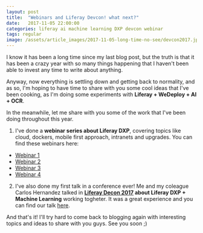 ```yaml
---
layout: post
title:  "Webinars and Liferay Devcon! what next?"
date:   2017-11-05 22:00:00
categories: liferay ai machine learning DXP devcon webinar 
tags: regular
image: /assets/article_images/2017-11-05-long-time-no-see/devcon2017.jpg
---
```


I know it has been a long time since my last blog post, but the truth is that it has been a crazy year with so many things happening that I haven't been able to invest any time to write about anything.

Anyway, now everything is settling down and getting back to normality, and as so, I'm hoping to have time to share with you some cool ideas that I've been cooking, as I'm doing some experiments with **Liferay + WeDeploy + AI + OCR**.

In the meanwhile, let me share with you some of the work that I've been doing throughout this year.

1) I've done a **webinar series about Liferay DXP**, covering topics like cloud, dockers, mobile first approach, intranets and upgrades. You can find these webinars here:
- [Webinar 1](https://www.liferay.com/events?marketingEventId=231606513)
- [Webinar 2](https://www.liferay.com/events?marketingEventId=231606515)
- [Webinar 3](https://www.liferay.com/events?marketingEventId=231606516)
- [Webinar 4](https://www.liferay.com/events?marketingEventId=231606534)

2) I've also done my first talk in a conference ever! Me and my coleague Carlos Hernandez talked in **[Liferay Decon 2017](https://www.liferay.com/web/events-devcon) about Liferay DXP + Machine Learning** working togheter. It was a great experience and you can find our talk [here](https://www.youtube.com/watch?v=dEncGotvTZk).

And that's it! I'll try hard to come back to blogging again with interesting topics and ideas to share with you guys. See you soon ;)

